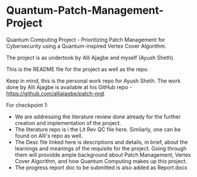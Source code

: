 # Quantum-Patch-Management-Project
Quantum Computing Project - Prioritizing Patch Management for Cybersecurity using a Quantum-inspired Vertex Cover Algorithm.

The project is as undertook by Alli Ajagbe and myself (Ayush Sheth).

This is the README file for the project as well as the repo.

Keep in mind, this is the personal work repo for Ayush Sheth. The work done by Alli Ajagbe is available at his GitHub repo - https://github.com/alliajagbe/patch-mgt

For checkpoint 1:
- We are addressing the literature review done already for the further creation and implementation of the project.
- The literature repo is i the Lit Rev QC file here. Similarly, one can be found on Alli's repo as well.
- The Desc file linked here is descriptions and details, in brief, about the learnings and meanings of the requisite for the project. Going through them will providde ample background about Patch Management, Vertex Cover Algorithm, and how Quantum Computing makes up this project.
- The progress report doc to be submitted is also added as Report.docx
